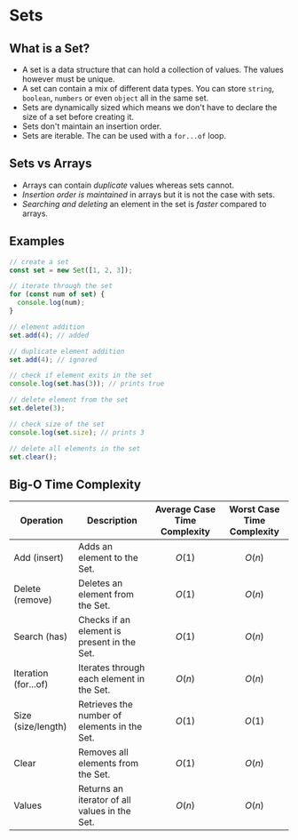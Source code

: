 # Sets

## What is a Set?

- A set is a data structure that can hold a collection of values. The values however must be unique.
- A set can contain a mix of different data types. You can store `string`, `boolean`, `numbers` or even `object` all in the same set.
- Sets are dynamically sized which means we don't have to declare the size of a set before creating it.
- Sets don't maintain an insertion order.
- Sets are iterable. The can be used with a `for...of` loop.

## Sets vs Arrays

- Arrays can contain _duplicate_ values whereas sets cannot.
- _Insertion order is maintained_ in arrays but it is not the case with sets.
- _Searching and deleting_ an element in the set is _faster_ compared to arrays.

## Examples

```js
// create a set
const set = new Set([1, 2, 3]);

// iterate through the set
for (const num of set) {
  console.log(num);
}

// element addition
set.add(4); // added

// duplicate element addition
set.add(4); // ignored

// check if element exits in the set
console.log(set.has(3)); // prints true

// delete element from the set
set.delete(3);

// check size of the set
console.log(set.size); // prints 3

// delete all elements in the set
set.clear();
```

## Big-O Time Complexity

| Operation            | Description                                   | Average Case Time Complexity | Worst Case Time Complexity |
| -------------------- | --------------------------------------------- | ---------------------------- | -------------------------- |
| Add (insert)         | Adds an element to the Set.                   | $$O(1)$$                     | $$O(n)$$                   |
| Delete (remove)      | Deletes an element from the Set.              | $$O(1)$$                     | $$O(n)$$                   |
| Search (has)         | Checks if an element is present in the Set.   | $$O(1)$$                     | $$O(n)$$                   |
| Iteration (for...of) | Iterates through each element in the Set.     | $$O(n)$$                     | $$O(n)$$                   |
| Size (size/length)   | Retrieves the number of elements in the Set.  | $$O(1)$$                     | $$O(1)$$                   |
| Clear                | Removes all elements from the Set.            | $$O(1)$$                     | $$O(n)$$                   |
| Values               | Returns an iterator of all values in the Set. | $$O(n)$$                     | $$O(n)$$                   |
